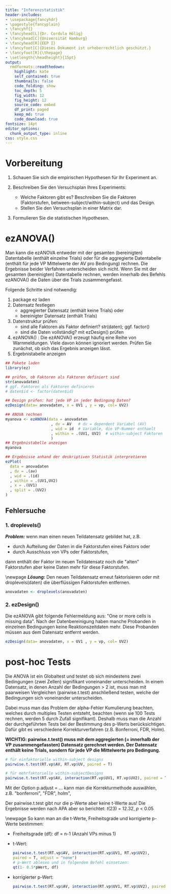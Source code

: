 ```yaml
---
title: "Inferenzstatistik"
header-includes: 
- \usepackage{fancyhdr} 
- \pagestyle{fancyplain} 
- \fancyhf{}
- \fancyhead[L]{Dr. Cordula Hölig}
- \fancyhead[C]{Universität Hamburg}
- \fancyhead[R]{EEP I}
- \fancyfoot[C]{Dieses Dokument ist urheberrechtlich geschützt.} 
- \fancyfoot[R]{\thepage} 
- \setlength{\headheight}{15pt} 
output:
  rmdformats::readthedown:
    highlight: kate
    self_contained: true
    thumbnails: false
    code_folding: show
    toc_depth: 5
    fig_width: 12 
    fig_height: 12
    source_code: embed
    df_print: paged
    keep_md: true
    code_download: true
fontsize: 14pt
editor_options: 
  chunk_output_type: inline
css: style.css
---
```




# Vorbereitung

1. Schauen Sie sich die empirischen Hypothesen für Ihr Experiment an. 
2. Beschreiben Sie den Versuchsplan Ihres Experiments: 
    *    Welche Faktoren gibt es? Beschreiben Sie die Faktoren (Faktorstufen, between-subject/within-subject) und das Design.
    *    Stellen Sie den Versuchsplan in einer Matrix dar.

3. Formulieren Sie die statistischen Hypothesen.


# ezANOVA()

Man kann die ezANOVA entweder mit der gesamten (bereinigten) Datentabelle (enthält einzelne Trials)
oder für die aggregierte Datentabelle (enthält für jede VP Mittelwerte der AV pro Bedingung) rechnen. Die Ergebnisse beider Verfahren unterscheiden sich nicht. Wenn Sie mit der gesamten (bereinigten) Datentabelle rechnen, werden innerhalb des Befehls ezANOVA() die Daten über die Trials zusammengefasst.

Folgende Schritte sind notwendig:

1. package ez laden
2. Datensatz festlegen
    + aggregierter Datensatz (enthält keine Trials) oder
    + bereinigter Datensatz (enthält Trials)
3. Datenstruktur prüfen: 
    + sind alle Faktoren als Faktor definiert? str(daten); ggf. factor() 
    + sind die Daten vollständig? mit ezDesign() prüfen
4. ezANOVA() : Die ezANOVA() erzeugt häufig eine Reihe von Warnmeldungen. Viele davon können ignoriert werden. Prüfen Sie zunächst, ob sich das Ergebnis anzeigen lässt.
5. Ergebnistabelle anzeigen  




```r
## Pakete laden
library(ez)

## prüfen, ob Faktoren als Faktoren definiert sind
str(anovadaten)
# ggf. Faktoren als Faktoren definieren
# daten$id <- factor(daten$id)

## Design prüfen: hat jede VP in jeder Bedingung Daten?
ezDesign(data= anovadaten, x = UV1 , y = vp, col= UV2)

## ANOVA rechnen
myanova <- ezANOVA(data = anovadaten  
                    , dv = AV   # dv = dependent Variabel (AV)
                    , wid = id  # Variable, die VP-Nummer enthaelt
                    , within = .(UV1, UV2)  # within-subject Faktoren
                    )
## Ergebnistabelle anzeigen
myanova

## Ergebnisse anhand der deskriptiven Statistik interpretieren
ezPlot(
  data = anovadaten
  , dv = .(av)
  , wid = .(id)
  , within = .(UV1,UV2)
  , x = .(UV1)
  , split = .(UV2)
)
```

## Fehlersuche

### 1. droplevels()
***Problem:*** wenn man einen neuen Teildatensatz gebildet hat, z.B. 

*   durch Aufteilung der Daten in die Faktorstufen eines Faktors oder 
*   durch Ausschluss von VPs oder Faktorstufen, 

dann enthält der Faktor im neuen Teildatensatz noch die "alten" Faktorstufen aber keine Daten mehr für diese Faktorstufen.  

\newpage
***Lösung:*** Den neuen Teildatensatz erneut faktorisieren oder mit droplevels(daten) die überflüssigen Faktorstufen entfernen.


```r
anovadaten <- droplevels(anovadaten)
```
### 2. ezDesign()
Die ezANOVA gibt folgende Fehlermeldung aus: "One or more cells is missing data". 
Nach der Datenbereinigung haben manche Probanden in einzelnen Bedingungen keine Reaktionszeitdaten mehr. Diese Probanden müssen aus dem Datensatz entfernt werden.


```r
ezDesign(data= anovadaten, x = UV1 , y = vp, col= UV2)
```

# post-hoc Tests
Die ANOVA ist ein Globaltest und testet ob sich mindestens zwei Bedingungen (zwei Zellen)
signifikant voneinander unterscheiden. In einem Datensatz, in denen Anzahl der Bedingungen > 2 ist,
muss man mit paarweisen Vergleichen (pairwise.t.test) anschließend testen, welche der Bedingungen 
sich voneinander unterscheiden. 

Dabei muss man das Problem der alpha-Fehler Kumulierung beachten, welches 
durch multiples Testen entsteht, beachten (wenn sie 100 Tests rechnen, werden 5 durch Zufall 
signifikant). Deshalb muss man die Anzahl der durchgeführten Tests bei der Bestimmung des p-Werts 
berücksichtigen. Dafür gibt es verschiedene Korrekturverfahren (z.B. Bonferroni, FDR, Holm).


**WICHTIG: pairwise.t.test() muss mit dem aggregierten (= innerhalb der VP zusammengefassten) Datensatz gerechnet werden. Der Datensatz enthält keine Trials, sondern für jede VP die Mittelwerte pro Bedingung.** 


```r
# für einfaktorielle within-subject designs
pairwise.t.test(RT.vp$AV, RT.vp$UV, paired = T)

# für mehrfaktorielle within-subjectDesigns
pairwise.t.test(RT.vp$AV, interaction(RT.vp$UV1, RT.vp$UV2), paired = T)
```

Mit der Option p.adjust = ... kann man die Korrekturmethode auswählen, z.B. "bonferroni", "FDR", holm", 

Der pairwise.t.test gibt nur die p-Werte aber keine t-Werte aus! Die Ergebnisse werden nach APA aber so berichtet: *t*(23) = 12.32, *p* < 0.05

\newpage
So kann man an die t-Werte,  Freiheitsgrade und korrigierte p-Werte bestimmen:

* Freiheitsgrade (df): df = n-1 (Anzahl VPs minus 1)
* t-Wert: 
  
  ```r
  pairwise.t.test(RT.vp$AV, interaction(RT.vp$UV1, RT.vp$UV2),
  paired = T, adjust = "none")
  # p-Wert ablesen und in folgendem Befehl einsetzen:
  qt(1- 0.5*pWert, df)
  ```
* korrigierter p-Wert: 
  
  ```r
  pairwise.t.test(RT.vp$AV, interaction(RT.vp$UV1, RT.vp$UV2), paired = T)
  ```
